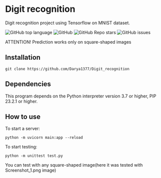 # Digit recognition
Digit recognition project using Tensorflow on MNIST dataset. <br>

![GitHub top language](https://img.shields.io/github/languages/top/Darya1377/Digit_recognition)
![GitHub](https://img.shields.io/github/license/Darya1377/Digit_recognition)
![GitHub Repo stars](https://img.shields.io/github/stars/Darya1377/Digit_recognition)
![GitHub issues](https://img.shields.io/github/issues/Darya1377/Digit_recognition)<br>

ATTENTION! Prediction works only on square-shaped images
## Installation
```git clone https://github.com/Darya1377/Digit_recognition```
## Dependencies
This program depends on the Python interpreter version 3.7 or higher, PIP 23.2.1 or higher.
## How to use
To start a server:

```python -m uvicorn main:app --reload```

To start testing:

```python -m unittest test.py```

You can test with any square-shaped image(here it was tested with Screenshot_1.png image)

